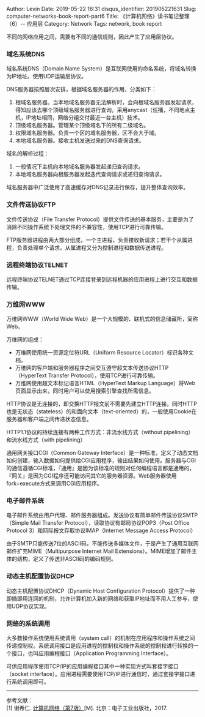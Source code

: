 Author: Levin
Date: 2019-05-22 16:31
disqus_identifier: 201905221631
Slug: computer-networks-book-report-part6
Title: 《计算机网络》读书笔记整理（6）-- 应用层
Category: Network
Tags: network, book report

不同的网络应用之间，需要有不同的通信规则，因此产生了应用层协议。

### 域名系统DNS

域名系统DNS（Domain Name System）是互联网使用的命名系统，将域名转换为IP地址。使用UDP运输层协议。

DNS服务器按照层次安排，根据域名服务器的作用，分类如下：

1. 根域名服务器。当本地域名服务器无法解析时，会向根域名服务器发起请求，得知应该去哪个顶级域名服务器进行查询。采用anycast（任播，不同地点主机，IP地址相同，网络分组交付最近一台主机）技术。
2. 顶级域名服务器。管理某个顶级域名下的所有二级域名。
3. 权限域名服务器。负责一个区的域名服务器，区不会大于域。
4. 本地域名服务器。接收主机发送过来的DNS查询请求。

域名的解析过程：

1. 一般情况下主机向本地域名服务器发起递归查询请求。
2. 本地域名服务器向根服务器发起迭代查询请求或递归查询请求。

域名服务器中广泛使用了高速缓存对DNS记录进行保存，提升整体查询效率。

### 文件传送协议FTP

文件传送协议（File Transfer Protocol）提供文件传送的基本服务，主要是为了消除不同操作系统下处理文件的不兼容性，使用TCP进行可靠传输。

FTP服务器进程由两大部分组成，一个主进程，负责接收新请求；若干个从属进程，负责处理单个请求。从属进程又分为控制进程和数据传送进程。

### 远程终端协议TELNET

远程终端协议TELNET通过TCP连接登录到远程机器的应用进程上进行交互和数据传输。

### 万维网WWW

万维网WWW（World Wide Web）是一个大规模的、联机式的信息储藏所，简称Web。

万维网的组成：

* 万维网使用统一资源定位符URL（Uniform Resource Locator）标识各种文档。
* 万维网的客户端和服务器程序之间交互遵守超文本传送协议HTTP（HyperText Transfer Protocol），使用TCP进行可靠传输。
* 万维网使用超文本标记语言HTML（HyperText Markup Language）将Web页面显示出来，同时用户可以使用搜索引擎查找所需信息。

HTTP协议是无连接的，即交换HTTP报文前不需要先建立HTTP连接。同时HTTP也是无状态（stateless）的和面向文本（text-oriented）的，一般使用Cookie在服务器和客户端之间传递状态信息。

HTTP1.1协议的持续连接有两种工作方式：非流水线方式（without pipelining）和流水线方式（with pipelining）

通用网关接口CGI（Common Gateway Interface）是一种标准，定义了动态文档如何创建，输入数据如何提供给CGI应用程序，输出结果如何使用。服务器与CGI的通信遵循CGI标准，『通用』是因为该标准的规则对任何编程语言都是通用的，『网关』是因为CGI程序还可能访问其它的服务器资源。Web服务器使用fork+execute方式来调用CGI应用程序。

### 电子邮件系统

电子邮件系统由用户代理、邮件服务器组成。发送协议有简单邮件传送协议SMTP（Simple Mail Transfer Protocol），读取协议有邮局协议POP3（Post Office Protocol 3）和网际报文存取协议IMAP（Internet Message Access Protocol）

由于SMTP只能传送7位的ASCII码，不能传送多媒体文件，于是产生了通用互联网邮件扩充MIME（Multipurpose Internet Mail Extensions）。MIME增加了邮件主体的结构，定义了传送非ASCII码的编码规则。

### 动态主机配置协议DHCP

动态主机配置协议DHCP（Dynamic Host Configuration Protocol）提供了一种即插即用连网的机制，允许计算机加入新的网络和获取IP地址而不用人工参与，使用UDP协议实现。

### 网络的系统调用

大多数操作系统使用系统调用（system call）的机制在应用程序和操作系统之间传递控制权。系统调用接口是应用进程的控制权和操作系统的控制权进行转换的一个接口，也叫应用编程接口（Application Programming Interface）。

可供应用程序使用TCP/IP的应用编程接口其中一种实现方式叫套接字接口（socket interface）。应用进程需要使用TCP/IP进行通信时，通过套接字接口进行系统调用即可。

---

参考文献：  
[1] 谢希仁. [计算机网络（第7版）](https://www.bicky.me/url.html#https://book.douban.com/subject/26960678/)[M]. 北京：电子工业出版社，2017.

